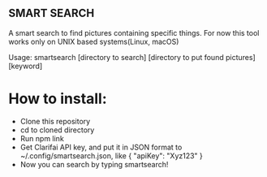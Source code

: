 ## SMART SEARCH

A smart search to find pictures containing specific things.
For now this tool works only on UNIX based systems(Linux, macOS)

Usage: smartsearch [directory to search] [directory to put found pictures] [keyword]

# How to install:
- Clone this repository
- cd to cloned directory
- Run npm link
- Get Clarifai API key, and put it in JSON format to ~/.config/smartsearch.json, like { "apiKey": "Xyz123" }
- Now you can search by typing smartsearch!